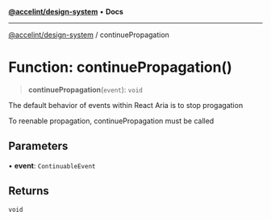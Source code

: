 [**@accelint/design-system**](../README.md) • **Docs**

***

[@accelint/design-system](../README.md) / continuePropagation

# Function: continuePropagation()

> **continuePropagation**(`event`): `void`

The default behavior of events within React Aria is to stop progagation

To reenable propagation, continuePropagation must be called

## Parameters

• **event**: `ContinuableEvent`

## Returns

`void`
